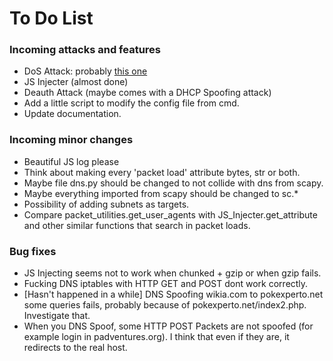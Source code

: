 # To Do List

### Incoming attacks and features
- DoS Attack: probably [this one](https://www.giac.org/paper/gsec/313/naptha-type-denial-of-service-attack/100899)
- JS Injecter (almost done)
- Deauth Attack (maybe comes with a DHCP Spoofing attack)
- Add a little script to modify the config file from cmd.
- Update documentation.

### Incoming minor changes
- Beautiful JS log please
- Think about making every 'packet load' attribute bytes, str or both.
- Maybe file dns.py should be changed to not collide with dns from scapy.
- Maybe everything imported from scapy should be changed to sc.*
- Possibility of adding subnets as targets.
- Compare packet_utilities.get_user_agents with JS_Injecter.get_attribute and other similar functions that search in packet loads.

### Bug fixes
- JS Injecting seems not to work when chunked + gzip or when gzip fails.
- Fucking DNS iptables with HTTP GET and POST dont work correctly.
- [Hasn't happened in a while] DNS Spoofing wikia.com to pokexperto.net some queries fails, probably because of pokexperto.net/index2.php. Investigate that.
- When you DNS Spoof, some HTTP POST Packets are not spoofed (for example login in padventures.org). I think that even if they are, it redirects to the real host.
